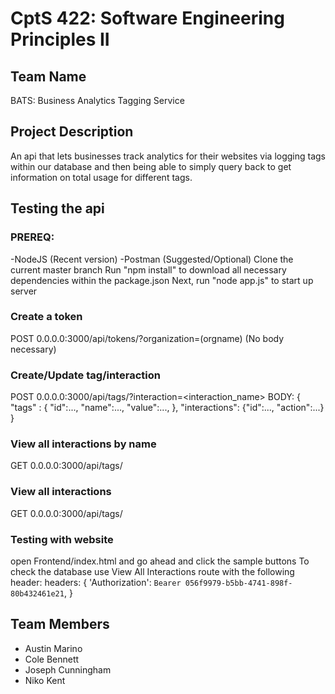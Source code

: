 # CptS 422: Software Engineering Principles II
## Team Name
BATS: Business Analytics Tagging Service

## Project Description
An api that lets businesses track analytics for their websites via logging tags within our database and then being able to simply query back to get information on total usage for different tags.

## Testing the api
### PREREQ:
-NodeJS (Recent version)
-Postman (Suggested/Optional)
Clone the current master branch
Run "npm install" to download all necessary dependencies within the package.json
Next, run "node app.js" to start up server

### Create a token
POST 0.0.0.0:3000/api/tokens/?organization=(orgname)  (No body necessary)
  
### Create/Update tag/interaction
POST 0.0.0.0:3000/api/tags/<name>?interaction=<interaction_name>
  BODY: {
          "tags" : { "id":..., "name":..., "value":..., },
          "interactions": {"id":..., "action":...} 
        }
  
### View all interactions by name
GET 0.0.0.0:3000/api/tags/<name>

### View all interactions
GET 0.0.0.0:3000/api/tags/
  
### Testing with website
open Frontend/index.html
and go ahead and click the sample buttons
To check the database use View All Interactions route with the following header:
headers: {
                'Authorization': `Bearer 056f9979-b5bb-4741-898f-80b432461e21`,
            }

## Team Members
* Austin Marino
* Cole Bennett
* Joseph Cunningham
* Niko Kent
